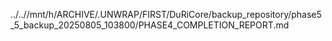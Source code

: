 ../..//mnt/h/ARCHIVE/.UNWRAP/FIRST/DuRiCore/backup_repository/phase5_5_backup_20250805_103800/PHASE4_COMPLETION_REPORT.md